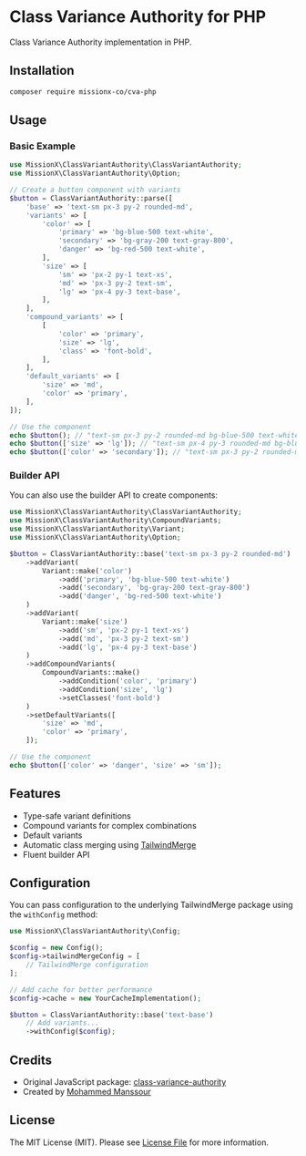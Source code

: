 # Class Variance Authority for PHP

Class Variance Authority implementation in PHP.

## Installation

```bash
composer require missionx-co/cva-php
```

## Usage

### Basic Example

```php
use MissionX\ClassVariantAuthority\ClassVariantAuthority;
use MissionX\ClassVariantAuthority\Option;

// Create a button component with variants
$button = ClassVariantAuthority::parse([
    'base' => 'text-sm px-3 py-2 rounded-md',
    'variants' => [
        'color' => [
            'primary' => 'bg-blue-500 text-white',
            'secondary' => 'bg-gray-200 text-gray-800',
            'danger' => 'bg-red-500 text-white',
        ],
        'size' => [
            'sm' => 'px-2 py-1 text-xs',
            'md' => 'px-3 py-2 text-sm',
            'lg' => 'px-4 py-3 text-base',
        ],
    ],
    'compound_variants' => [
        [
            'color' => 'primary',
            'size' => 'lg',
            'class' => 'font-bold',
        ],
    ],
    'default_variants' => [
        'size' => 'md',
        'color' => 'primary',
    ],
]);

// Use the component
echo $button(); // "text-sm px-3 py-2 rounded-md bg-blue-500 text-white"
echo $button(['size' => 'lg']); // "text-sm px-4 py-3 rounded-md bg-blue-500 text-white text-base font-bold"
echo $button(['color' => 'secondary']); // "text-sm px-3 py-2 rounded-md bg-gray-200 text-gray-800"
```

### Builder API

You can also use the builder API to create components:

```php
use MissionX\ClassVariantAuthority\ClassVariantAuthority;
use MissionX\ClassVariantAuthority\CompoundVariants;
use MissionX\ClassVariantAuthority\Variant;
use MissionX\ClassVariantAuthority\Option;

$button = ClassVariantAuthority::base('text-sm px-3 py-2 rounded-md')
    ->addVariant(
        Variant::make('color')
            ->add('primary', 'bg-blue-500 text-white')
            ->add('secondary', 'bg-gray-200 text-gray-800')
            ->add('danger', 'bg-red-500 text-white')
    )
    ->addVariant(
        Variant::make('size')
            ->add('sm', 'px-2 py-1 text-xs')
            ->add('md', 'px-3 py-2 text-sm')
            ->add('lg', 'px-4 py-3 text-base')
    )
    ->addCompoundVariants(
        CompoundVariants::make()
            ->addCondition('color', 'primary')
            ->addCondition('size', 'lg')
            ->setClasses('font-bold')
    )
    ->setDefaultVariants([
        'size' => 'md',
        'color' => 'primary',
    ]);

// Use the component
echo $button(['color' => 'danger', 'size' => 'sm']);
```

## Features

-   Type-safe variant definitions
-   Compound variants for complex combinations
-   Default variants
-   Automatic class merging using [TailwindMerge](https://github.com/gehrisandro/tailwind-merge-php)
-   Fluent builder API

## Configuration

You can pass configuration to the underlying TailwindMerge package using the `withConfig` method:

```php
use MissionX\ClassVariantAuthority\Config;

$config = new Config();
$config->tailwindMergeConfig = [
    // TailwindMerge configuration
];

// Add cache for better performance
$config->cache = new YourCacheImplementation();

$button = ClassVariantAuthority::base('text-base')
    // Add variants...
    ->withConfig($config);
```

## Credits

-   Original JavaScript package: [class-variance-authority](https://www.npmjs.com/package/class-variance-authority)
-   Created by [Mohammed Manssour](https://github.com/mohammedmanssour)

## License

The MIT License (MIT). Please see [License File](LICENSE.md) for more information.
